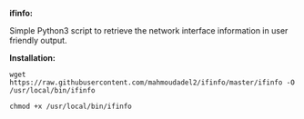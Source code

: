 **ifinfo:**

Simple Python3 script to retrieve the network interface information in user friendly output.

**Installation:**

`wget https://raw.githubusercontent.com/mahmoudadel2/ifinfo/master/ifinfo -O /usr/local/bin/ifinfo`

`chmod +x /usr/local/bin/ifinfo`
